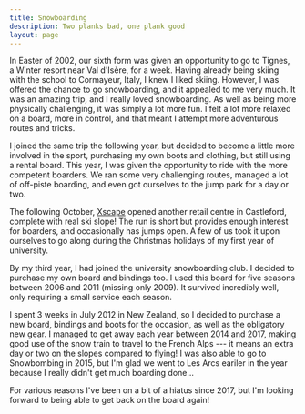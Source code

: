 ```yaml
---
title: Snowboarding
description: Two planks bad, one plank good
layout: page
---
```

In Easter of 2002, our sixth form was given an opportunity to go to Tignes, a Winter resort near Val d'Isère, for a week. Having already being skiing with the school to Cormayeur, Italy, I knew I liked skiing. However, I was offered the chance to go snowboarding, and it appealed to me very much. It was an amazing trip, and I really loved snowboarding. As well as being more physically challenging, it was simply a lot more fun. I felt a lot more relaxed on a board, more in control, and that meant I attempt more adventurous routes and tricks.

I joined the same trip the following year, but decided to become a little more involved in the sport, purchasing my own boots and clothing, but still using a rental board. This year, I was given the opportunity to ride with the more competent boarders. We ran some very challenging routes, managed a lot of off-piste boarding, and even got ourselves to the jump park for a day or two.

The following October, [Xscape](https://xscape.co.uk/) opened another retail centre in Castleford, complete with real ski slope! The run is short but provides enough interest for boarders, and occasionally has jumps open. A few of us took it upon ourselves to go along during the Christmas holidays of my first year of university.

By my third year, I had joined the university snowboarding club. I decided to purchase my own board and bindings too. I used this board for five seasons between 2006 and 2011 (missing only 2009). It survived incredibly well, only requiring a small service each season.

I spent 3 weeks in July 2012 in New Zealand, so I decided to purchase a new board, bindings and boots for the occasion, as well as the obligatory new gear. I managed to get away each year between 2014 and 2017, making good use of the snow train to travel to the French Alps --- it means an extra day or two on the slopes compared to flying! I was also able to go to Snowbombing in 2015, but I'm glad we went to Les Arcs eariler in the year because I really didn't get much boarding done...

For various reasons I've been on a bit of a hiatus since 2017, but I'm looking forward to being able to get back on the board again!
